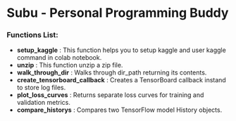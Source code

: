 <h1 align='center'> Subu - Personal Programming Buddy </h1>

<h3>Functions List:</h3>

* <b>setup_kaggle</b> : This function helps you to setup kaggle and user kaggle command in colab notebook.
* <b>unzip</b> : This function unzip a zip file.
* <b>walk_through_dir</b> : Walks through dir_path returning its contents.
* <b>create_tensorboard_callback</b> : Creates a TensorBoard callback instand to store log files.
* <b>plot_loss_curves</b> : Returns separate loss curves for training and validation metrics.
* <b>compare_historys</b> : Compares two TensorFlow model History objects.
